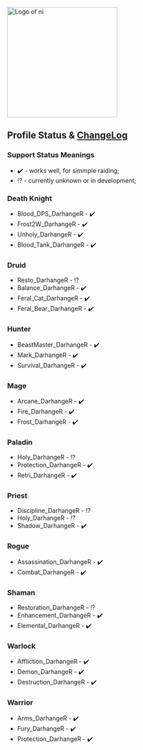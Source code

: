 <img src="https://nhub.app/_media/logo.png" alt="Logo of ni" width="256"/>

## Profile Status & [ChangeLog](https://github.com/darhanger/Ni-Profiles_Public/wiki/ChangeLog)
### Support Status Meanings 
* ✔️ - works well, for simmple raiding;
* ⁉️ - currently unknown or in development;

### Death Knight
* Blood_DPS_DarhangeR - ✔️
* Frost2W_DarhangeR - ✔️
* Unholy_DarhangeR - ✔️
* Blood_Tank_DarhangeR - ✔️

### Druid
* Resto_DarhangeR - ⁉️
* Balance_DarhangeR - ✔️
* Feral_Cat_DarhangeR - ✔️
* Feral_Bear_DarhangeR - ✔️

### Hunter
* BeastMaster_DarhangeR - ✔️
* Mark_DarhangeR - ✔️
* Survival_DarhangeR -  ✔️

### Mage
* Arcane_DarhangeR - ✔️
* Fire_DarhangeR - ✔️
* Frost_DarhangeR - ✔️

### Paladin
* Holy_DarhangeR - ⁉️
* Protection_DarhangeR - ✔️
* Retri_DarhangeR - ✔️

### Priest
* Discipline_DarhangeR - ⁉️
* Holy_DarhangeR - ⁉️
* Shadow_DarhangeR - ✔️

### Rogue
* Assassination_DarhangeR - ✔️
* Combat_DarhangeR - ✔️

### Shaman
* Restoration_DarhangeR - ⁉️
* Enhancement_DarhangeR - ✔️
* Elemental_DarhangeR - ✔️

### Warlock
* Affliction_DarhangeR - ✔️
* Demon_DarhangeR - ✔️
* Destruction_DarhangeR - ✔️

### Warrior
* Arms_DarhangeR - ✔️
* Fury_DarhangeR - ✔️
* Protection_DarhangeR - ✔️
